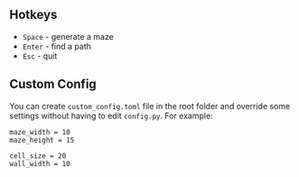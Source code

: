 Hotkeys
-------
- `Space` - generate a maze
- `Enter` - find a path
- `Esc` - quit

Custom Config
--------------
You can create `custom_config.toml` file in the root folder and override some settings without having to edit `config.py`.
For example:
```
maze_width = 10
maze_height = 15

cell_size = 20
wall_width = 10
```